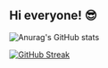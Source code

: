 ## Hi everyone! 😎

![Anurag's GitHub stats](https://github-readme-stats.vercel.app/api?username=Uzhastin-Nikita&theme=graywhite&show_icons=true)

[![GitHub Streak](https://streak-stats.demolab.com/?user=Uzhastin-Nikita&theme=default)](https://git.io/streak-stats)
